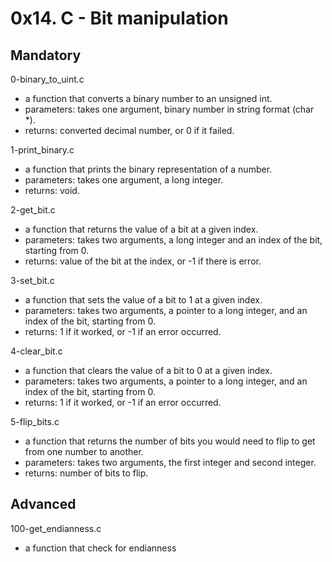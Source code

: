 # 0x14. C - Bit manipulation

## Mandatory

0-binary_to_uint.c

- a function that converts a binary number to an unsigned int.
- parameters: takes one argument, binary number in string format (char *).
- returns: converted decimal number, or 0 if it failed.

1-print_binary.c

- a function that prints the binary representation of a number.
- parameters: takes one argument, a long integer.
- returns: void.

2-get_bit.c

- a function that returns the value of a bit at a given index.
- parameters: takes two arguments, a long integer and an index of the bit, starting from 0.
- returns: value of the bit at the index, or -1 if there is error.

3-set_bit.c

- a function that sets the value of a bit to 1 at a given index.
- parameters: takes two arguments, a pointer to a long integer, and an index of the bit, starting from 0.
- returns: 1 if it worked, or -1 if an error occurred.

4-clear_bit.c

- a function that clears the value of a bit to 0 at a given index.
- parameters: takes two arguments, a pointer to a long integer, and an index of the bit, starting from 0.
- returns: 1 if it worked, or -1 if an error occurred.

5-flip_bits.c

- a function that returns the number of bits you would need to flip to get from one number to another.
- parameters: takes two arguments, the first integer and  second integer.
- returns: number of bits to flip.

## Advanced

100-get_endianness.c

- a function that check for endianness

